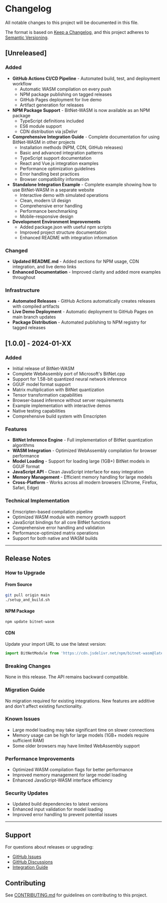# Changelog

All notable changes to this project will be documented in this file.

The format is based on [Keep a Changelog](https://keepachangelog.com/en/1.0.0/),
and this project adheres to [Semantic Versioning](https://semver.org/spec/v2.0.0.html).

## [Unreleased]

### Added
- **GitHub Actions CI/CD Pipeline** - Automated build, test, and deployment workflow
  - Automatic WASM compilation on every push
  - NPM package publishing on tagged releases
  - GitHub Pages deployment for live demo
  - Artifact generation for releases
- **NPM Package Support** - BitNet-WASM is now available as an NPM package
  - TypeScript definitions included
  - ES6 module support
  - CDN distribution via jsDelivr
- **Comprehensive Integration Guide** - Complete documentation for using BitNet-WASM in other projects
  - Installation methods (NPM, CDN, GitHub releases)
  - Basic and advanced integration patterns
  - TypeScript support documentation
  - React and Vue.js integration examples
  - Performance optimization guidelines
  - Error handling best practices
  - Browser compatibility information
- **Standalone Integration Example** - Complete example showing how to use BitNet-WASM in a separate website
  - Interactive demo with simulated operations
  - Clean, modern UI design
  - Comprehensive error handling
  - Performance benchmarking
  - Mobile-responsive design
- **Development Environment Improvements**
  - Added package.json with useful npm scripts
  - Improved project structure documentation
  - Enhanced README with integration information

### Changed
- **Updated README.md** - Added sections for NPM usage, CDN integration, and live demo links
- **Enhanced Documentation** - Improved clarity and added more examples throughout

### Infrastructure
- **Automated Releases** - GitHub Actions automatically creates releases with compiled artifacts
- **Live Demo Deployment** - Automatic deployment to GitHub Pages on main branch updates
- **Package Distribution** - Automated publishing to NPM registry for tagged releases

## [1.0.0] - 2024-01-XX

### Added
- Initial release of BitNet-WASM
- Complete WebAssembly port of Microsoft's BitNet.cpp
- Support for 1.58-bit quantized neural network inference
- GGUF model format support
- Matrix multiplication with BitNet quantization
- Tensor transformation capabilities
- Browser-based inference without server requirements
- Example implementation with interactive demos
- Native testing capabilities
- Comprehensive build system with Emscripten

### Features
- **BitNet Inference Engine** - Full implementation of BitNet quantization algorithms
- **WASM Integration** - Optimized WebAssembly compilation for browser performance
- **Model Loading** - Support for loading large (1GB+) BitNet models in GGUF format
- **JavaScript API** - Clean JavaScript interface for easy integration
- **Memory Management** - Efficient memory handling for large models
- **Cross-Platform** - Works across all modern browsers (Chrome, Firefox, Safari, Edge)

### Technical Implementation
- Emscripten-based compilation pipeline
- Optimized WASM module with memory growth support
- JavaScript bindings for all core BitNet functions
- Comprehensive error handling and validation
- Performance-optimized matrix operations
- Support for both native and WASM builds

---

## Release Notes

### How to Upgrade

#### From Source
```bash
git pull origin main
./setup_and_build.sh
```

#### NPM Package
```bash
npm update bitnet-wasm
```

#### CDN
Update your import URL to use the latest version:
```javascript
import BitNetModule from 'https://cdn.jsdelivr.net/npm/bitnet-wasm@latest/bitnet.js';
```

### Breaking Changes

None in this release. The API remains backward compatible.

### Migration Guide

No migration required for existing integrations. New features are additive and don't affect existing functionality.

### Known Issues

- Large model loading may take significant time on slower connections
- Memory usage can be high for large models (1GB+ models require sufficient RAM)
- Some older browsers may have limited WebAssembly support

### Performance Improvements

- Optimized WASM compilation flags for better performance
- Improved memory management for large model loading
- Enhanced JavaScript-WASM interface efficiency

### Security Updates

- Updated build dependencies to latest versions
- Enhanced input validation for model loading
- Improved error handling to prevent potential issues

---

## Support

For questions about releases or upgrading:
- [GitHub Issues](https://github.com/jerfletcher/BitNet-wasm/issues)
- [GitHub Discussions](https://github.com/jerfletcher/BitNet-wasm/discussions)
- [Integration Guide](./INTEGRATION.md)

## Contributing

See [CONTRIBUTING.md](./CONTRIBUTING.md) for guidelines on contributing to this project.